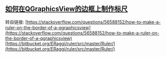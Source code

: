   ## [如何在QGraphicsView的边框上制作标尺](https://blog.csdn.net/ldahual/article/details/114831422)
  转自链接: [https://stackoverflow.com/questions/56588152/how-to-make-a-ruler-on-the-border-of-a-qgraphicsview](https://stackoverflow.com/questions/56588152/how-to-make-a-ruler-on-the-border-of-a-qgraphicsview)
  [https://bitbucket.org/ERaggi/ruler/src/master/Ruler/](https://bitbucket.org/ERaggi/ruler/src/master/Ruler/)
